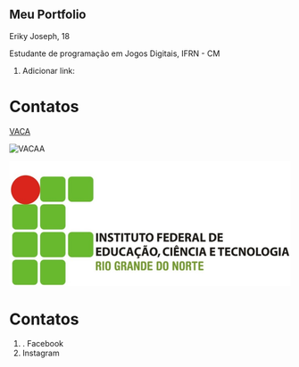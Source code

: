 ## Meu Portfolio 

Eriky Joseph, 18

Estudante de programação em Jogos Digitais, IFRN - CM

1. Adicionar link: 
# Contatos
<a href="http://google.com" target="_blank" > [VACA](http://cdn5.colorir.com/desenhos/color/201833/vaca-leiteira-1-animais-a-quinta-1483414.jpg) </a>


![VACAA](https://cdn.dicionariopopular.com/imagens/a-vaca-foi-pro-brejo-og.jpg)

![imagem1](IFRN.jpg)

# Contatos
1. . Facebook
2. Instagram 
